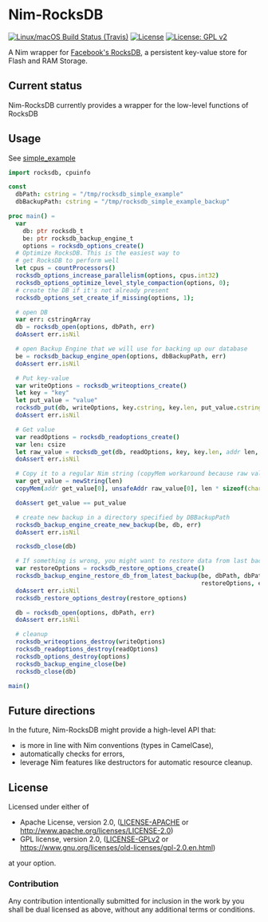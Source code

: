 # Nim-RocksDB

[![Linux/macOS Build Status (Travis)](https://img.shields.io/travis/status-im/nim-rocksdb/master.svg?label=Linux%20/%20MacOS "Linux / MacOS build status (Travis)")](https://travis-ci.org/mratsim/Arraymancer) [![License](https://img.shields.io/badge/License-Apache%202.0-blue.svg)](https://opensource.org/licenses/Apache-2.0) [![License: GPL v2](https://img.shields.io/badge/License-GPL%20v2-blue.svg)](https://www.gnu.org/licenses/old-licenses/gpl-2.0.en.html)

A Nim wrapper for [Facebook's RocksDB](https://github.com/facebook/rocksdb), a persistent key-value store for Flash and RAM Storage.

## Current status

Nim-RocksDB currently provides a wrapper for the low-level functions of RocksDB

## Usage

See [simple_example](examples/simple_example.nim)

```nim
import rocksdb, cpuinfo

const
  dbPath: cstring = "/tmp/rocksdb_simple_example"
  dbBackupPath: cstring = "/tmp/rocksdb_simple_example_backup"

proc main() =
  var
    db: ptr rocksdb_t
    be: ptr rocksdb_backup_engine_t
    options = rocksdb_options_create()
  # Optimize RocksDB. This is the easiest way to
  # get RocksDB to perform well
  let cpus = countProcessors()
  rocksdb_options_increase_parallelism(options, cpus.int32)
  rocksdb_options_optimize_level_style_compaction(options, 0);
  # create the DB if it's not already present
  rocksdb_options_set_create_if_missing(options, 1);

  # open DB
  var err: cstringArray
  db = rocksdb_open(options, dbPath, err)
  doAssert err.isNil

  # open Backup Engine that we will use for backing up our database
  be = rocksdb_backup_engine_open(options, dbBackupPath, err)
  doAssert err.isNil

  # Put key-value
  var writeOptions = rocksdb_writeoptions_create()
  let key = "key"
  let put_value = "value"
  rocksdb_put(db, writeOptions, key.cstring, key.len, put_value.cstring, put_value.len, err)
  doAssert err.isNil

  # Get value
  var readOptions = rocksdb_readoptions_create()
  var len: csize
  let raw_value = rocksdb_get(db, readOptions, key, key.len, addr len, err) # Important: rocksdb_get is not null-terminated
  doAssert err.isNil

  # Copy it to a regular Nim string (copyMem workaround because raw value is NOT null-terminated)
  var get_value = newString(len)
  copyMem(addr get_value[0], unsafeAddr raw_value[0], len * sizeof(char))

  doAssert get_value == put_value

  # create new backup in a directory specified by DBBackupPath
  rocksdb_backup_engine_create_new_backup(be, db, err)
  doAssert err.isNil

  rocksdb_close(db)

  # If something is wrong, you might want to restore data from last backup
  var restoreOptions = rocksdb_restore_options_create()
  rocksdb_backup_engine_restore_db_from_latest_backup(be, dbPath, dbPath,
                                                      restoreOptions, err)
  doAssert err.isNil
  rocksdb_restore_options_destroy(restore_options)

  db = rocksdb_open(options, dbPath, err)
  doAssert err.isNil

  # cleanup
  rocksdb_writeoptions_destroy(writeOptions)
  rocksdb_readoptions_destroy(readOptions)
  rocksdb_options_destroy(options)
  rocksdb_backup_engine_close(be)
  rocksdb_close(db)

main()
```

## Future directions

In the future, Nim-RocksDB might provide a high-level API that:

- is more in line with Nim conventions (types in CamelCase),
- automatically checks for errors,
- leverage Nim features like destructors for automatic resource cleanup.

## License

Licensed under either of

 * Apache License, version 2.0, ([LICENSE-APACHE](LICENSE-APACHE) or http://www.apache.org/licenses/LICENSE-2.0)
 * GPL license, version 2.0, ([LICENSE-GPLv2](LICENSE-GPLv2) or https://www.gnu.org/licenses/old-licenses/gpl-2.0.en.html)

at your option.

### Contribution

Any contribution intentionally submitted for inclusion in the work by you shall be dual licensed as above, without any
additional terms or conditions.